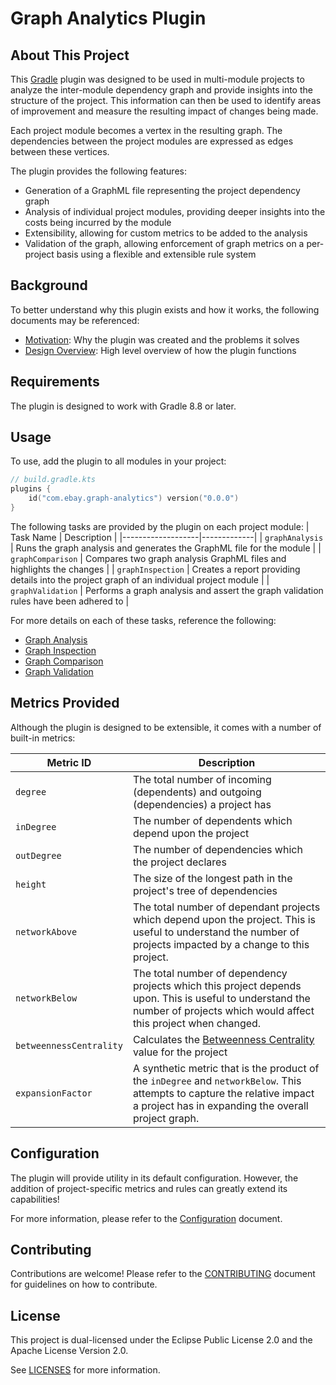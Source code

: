 # Graph Analytics Plugin

## About This Project

This [Gradle](https://gradle.org/) plugin was designed to be used in multi-module
projects to analyze the inter-module dependency graph and provide insights into the
structure of the project.  This information can then be used to identify areas of
improvement and measure the resulting impact of changes being made.

Each project module becomes a vertex in the resulting graph.  The dependencies between the
project modules are expressed as edges between these vertices.

The plugin provides the following features:
- Generation of a GraphML file representing the project dependency graph
- Analysis of individual project modules, providing deeper insights into the costs being
  incurred by the module
- Extensibility, allowing for custom metrics to be added to the analysis
- Validation of the graph, allowing enforcement of graph metrics on a per-project basis using
  a flexible and extensible rule system 

## Background

To better understand why this plugin exists and how it works, the following documents
may be referenced:
- [Motivation](docs/Motivation.md): Why the plugin was created and the problems it solves
- [Design Overview](docs/Design.md): High level overview of how the plugin functions

## Requirements

The plugin is designed to work with Gradle 8.8 or later.

## Usage

To use, add the plugin to all modules in your project:
```kotlin
// build.gradle.kts
plugins {
    id("com.ebay.graph-analytics") version("0.0.0")
}
```

The following tasks are provided by the plugin on each project module:
| Task Name         | Description |
|-------------------|-------------|
| `graphAnalysis`   | Runs the graph analysis and generates the GraphML file for the module |
| `graphComparison` | Compares two graph analysis GraphML files and highlights the changes |
| `graphInspection` | Creates a report providing details into the project graph of an individual project module |
| `graphValidation` | Performs a graph analysis and assert the graph validation rules have been adhered to |

For more details on each of these tasks, reference the following:
- [Graph Analysis](docs/GraphAnalysis.md)
- [Graph Inspection](docs/GraphInspection.md)
- [Graph Comparison](docs/GraphComparison.md)
- [Graph Validation](docs/GraphValidation.md)

## Metrics Provided

Although the plugin is designed to be extensible, it comes with a number of built-in metrics:

| Metric ID               | Description                                                                                                                                                                      |
|-------------------------|----------------------------------------------------------------------------------------------------------------------------------------------------------------------------------|
| `degree`                | The total number of incoming (dependents) and outgoing (dependencies) a project has                                                                                              |
| `inDegree`              | The number of dependents which depend upon the project                                                                                                                           |
| `outDegree`             | The number of dependencies which the project declares                                                                                                                            |
| `height`                | The size of the longest path in the project's tree of dependencies                                                                                                               |
| `networkAbove`          | The total number of dependant projects which depend upon the project.  This is useful to understand the number of projects impacted by a change to this project.                 |
| `networkBelow`          | The total number of dependency projects which this project depends upon.  This is useful to understand the number of projects which would affect this project when changed.      |
| `betweennessCentrality` | Calculates the [Betweenness Centrality](https://en.wikipedia.org/wiki/Betweenness_centrality) value for the project                                                              |
| `expansionFactor`       | A synthetic metric that is the product of the `inDegree` and `networkBelow`.  This attempts to capture the relative impact a project has in expanding the overall project graph. |

## Configuration

The plugin will provide utility in its default configuration.  However, the addition of
project-specific metrics and rules can greatly extend its capabilities!

For more information, please refer to the [Configuration](docs/Configuration.md) document.

## Contributing

Contributions are welcome!  Please refer to the [CONTRIBUTING](CONTRIBUTING.md) document for
guidelines on how to contribute.

## License

This project is dual-licensed under the Eclipse Public License 2.0 and the Apache License
Version 2.0.

See [LICENSES](LICENSES.md) for more information.
